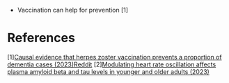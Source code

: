 - Vaccination can help for prevention [1]

# References
[1][Causal evidence that herpes zoster vaccination prevents a proportion of dementia cases (2023)](https://www.medrxiv.org/content/10.1101/2023.05.23.23290253v1)[Reddit](https://www.reddit.com/r/longevity/comments/13sgee5/causal_evidence_that_herpes_zoster_vaccination/)
[2][Modulating heart rate oscillation affects plasma amyloid beta and tau levels in younger and older adults (2023)](https://www.nature.com/articles/s41598-023-30167-0)